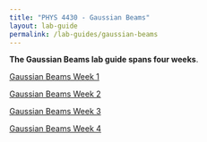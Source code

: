 ```yaml
---
title: "PHYS 4430 - Gaussian Beams"
layout: lab-guide
permalink: /lab-guides/gaussian-beams
---
```


**The Gaussian Beams lab guide spans four weeks**.

[Gaussian Beams Week 1](/PHYS-4430/lab-guides/gaussian-beams-1)

[Gaussian Beams Week 2](/PHYS-4430/lab-guides/gaussian-beams-2)

[Gaussian Beams Week 3](/PHYS-4430/lab-guides/gaussian-beams-3)

[Gaussian Beams Week 4](/PHYS-4430/lab-guides/gaussian-beams-4)